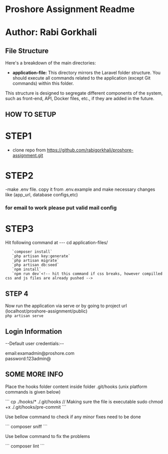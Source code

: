 # Proshore Assignment Readme
# Author: Rabi Gorkhali

## File Structure

Here's a breakdown of the main directories:

- **application-file:** This directory mirrors the Laravel folder structure. You should execute all commands related to the application (except Git commands) within this folder.

This structure is designed to segregate different components of the system, such as front-end, API, Docker files, etc., if they are added in the future.

## HOW TO SETUP
# STEP1
- clone repo from https://github.com/rabigorkhali/proshore-assignment.git

# STEP2
-make .env file. copy it from .env.example and make necessary changes like (app_url, database configs,etc)<br>
<h3> for email to work please put valid mail config </h3>

# STEP3

Hit following command at --- cd application-files/
 ```
    `composer install`
    `php artisan key:generate`
    `php artisan migrate`
    `php artisan db:seed`
    `npm install` 
    `npm run dev`<!-- hit this command if css breaks, however compilled css and js files are already pushed -->
 ```

## STEP 4
Now run the application via serve or by going to project url (localhost/proshore-assignment/public)<br>
`php artisan serve`

## Login Information
<p>--Default user credentials:--</p>
<p>email:examadmin@proshore.com <br>
password:123admin@</p>

## SOME MORE INFO 
  <p>Place the hooks folder content inside folder .git/hooks (unix platform commands is given below)</p>
 ```
        cp ./hooks/* ./.git/hooks 
        // Making sure the file is executable
        sudo chmod +x ./.git/hooks/pre-commit
 ```
 <p>Use bellow command to check if any minor fixes need to be done </p>
  ```
       composer sniff
 ```
 <p>Use bellow command to fix the problems </p>
  ```
       composer lint
 ```